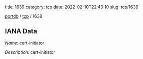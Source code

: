 title: 1639
category: tcp
date: 2022-02-10T22:46:10
slug: tcp/1639

[portdb](/) / [tcp](/category/tcp.html) / 1639


## IANA Data

_Name:_ cert-initiator

_Description:_ cert-initiator

